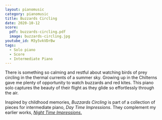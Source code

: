 ```yaml
---
layout: pianomusic
category: pianomusic
title: Buzzards Circling
date: 2020-10-12
score:
  pdf: buzzards-circling.pdf
  image: buzzards-circling.jpg
youtube_id: M3y5vkVDrBw
tags:
  - Solo piano
  - Score
  - Intermediate Piano
---
```


There is something so calming and restful about watching birds of prey circling in the thermal currents of a summer sky. Growing up in the Chilterns gave me plenty of opportunity to watch buzzards and red kites. This piano solo captures the beauty of their flight as they glide so effortlessly through the air.

Inspired by childhood memories, *Buzzards Circling* is part of a collection of pieces for intermediate piano, *Day Time Impressions*. They complement my earlier works, [*Night Time Impressions*.](https://www.bakertunes.com/pianomusic/night-time-impressions/)

